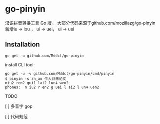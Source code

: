 go-pinyin
=========

汉语拼音转换工具 Go 版。 大部分代码来源于github.com/mozillazg/go-pinyin
新增iu -> iou ， ui -> uei， ui -> uei

Installation
------------

```
go get -u github.com/Mddct/go-pinyin
```

install CLI tool:

```
go get -u -v github.com/Mddct/go-pinyin/cmd/pinyin
$ pinyin -s zh_ao 牛人归来论文
niu2 ren2 gui1 lai2 lun4 wen2
phones:  n iu2 r en2 g uei l ai2 l un4 uen2
```

TODO

[ ] 多音字 gop

[ ] 代码规范

